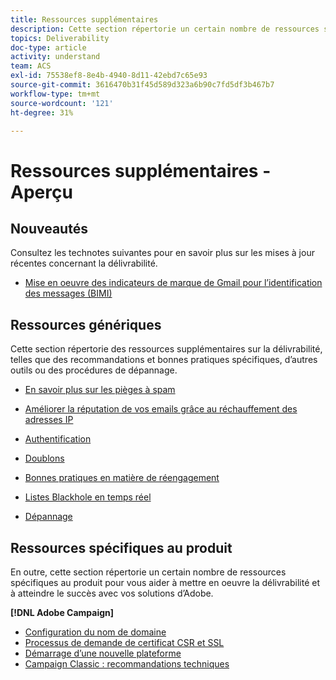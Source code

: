 ```yaml
---
title: Ressources supplémentaires
description: Cette section répertorie un certain nombre de ressources supplémentaires sur la délivrabilité.
topics: Deliverability
doc-type: article
activity: understand
team: ACS
exl-id: 75538ef8-8e4b-4940-8d11-42ebd7c65e93
source-git-commit: 3616470b31f45d589d323a6b90c7fd5df3b467b7
workflow-type: tm+mt
source-wordcount: '121'
ht-degree: 31%

---
```


# Ressources supplémentaires - Aperçu

## Nouveautés

Consultez les technotes suivantes pour en savoir plus sur les mises à jour récentes concernant la délivrabilité.

* [Mise en oeuvre des indicateurs de marque de Gmail pour l’identification des messages (BIMI)](../technotes/implement-bimi.md)

## Ressources génériques

Cette section répertorie des ressources supplémentaires sur la délivrabilité, telles que des recommandations et bonnes pratiques spécifiques, d’autres outils ou des procédures de dépannage.

* [En savoir plus sur les pièges à spam](../../help/additional-resources/all-about-spam-traps.md)
* [Améliorer la réputation de vos emails grâce au réchauffement des adresses IP](../../help/additional-resources/increase-reputation-with-ip-warming.md)
* [Authentification](../../help/additional-resources/authentication.md)
* [Doublons](../../help/additional-resources/duplicates.md)
* [Bonnes pratiques en matière de réengagement](../../help/additional-resources/re-engagement.md)
* [Listes Blackhole en temps réel](../../help/additional-resources/blocklist-databases.md)
* [Dépannage](../../help/additional-resources/troubleshooting.md)

  <!--
    [IP Certification](../../help/additional-resources/ip-certification.md)
    [Third-party monitoring tools](../../help/additional-resources/third-party-monitoring-tools.md)-->

## Ressources spécifiques au produit

En outre, cette section répertorie un certain nombre de ressources spécifiques au produit pour vous aider à mettre en oeuvre la délivrabilité et à atteindre le succès avec vos solutions d’Adobe.

**[!DNL Adobe Campaign]**

* [Configuration du nom de domaine](../../help/additional-resources/ac-domain-name-setup.md)
* [Processus de demande de certificat CSR et SSL](../../help/additional-resources/ac-ssl-certificate-request.md)
* [Démarrage d’une nouvelle plateforme](../../help/additional-resources/ac-starting-new-platform.md)
* [Campaign Classic : recommandations techniques](../../help/additional-resources/acc-technical-recommendations.md)
